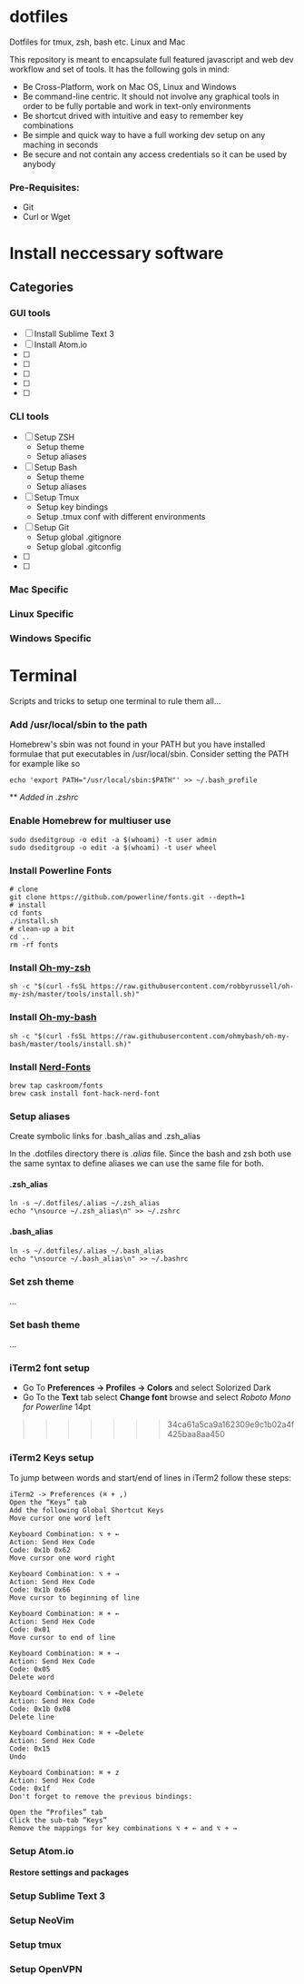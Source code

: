 # dotfiles
Dotfiles for tmux, zsh, bash etc. Linux and Mac

This repository is meant to encapsulate full featured javascript and web dev workflow and set of tools. It has the following gols in mind:

- Be Cross-Platform, work on Mac OS, Linux and Windows
- Be command-line centric. It should not involve any graphical tools in order to be fully portable and work in text-only environments
- Be shortcut drived with intuitive and easy to remember key combinations
- Be simple and quick way to have a full working dev setup on any maching in seconds
- Be secure and not contain any access credentials so it can be used by anybody

### Pre-Requisites:
- Git
- Curl or Wget

# Install neccessary software
## Categories
### GUI tools
- [ ] Install Sublime Text 3
- [ ] Install Atom.io
- [ ] 
- [ ] 
- [ ] 
- [ ] 
- [ ] 


### CLI tools
- [ ] Setup ZSH
  - Setup theme
  - Setup aliases
- [ ] Setup Bash
  - Setup theme
  - Setup aliases
- [ ] Setup Tmux
  - Setup key bindings
  - Setup .tmux conf with different environments
- [ ] Setup Git
  - Setup global .gitignore
  - Setup global .gitconfig
- [ ] 
- [ ] 

### Mac Specific
### Linux Specific
### Windows Specific





# Terminal
Scripts and tricks to setup one terminal to rule them all...

### Add /usr/local/sbin to the path
Homebrew's sbin was not found in your PATH but you have installed
formulae that put executables in /usr/local/sbin.
Consider setting the PATH for example like so

  ```echo 'export PATH="/usr/local/sbin:$PATH"' >> ~/.bash_profile```

** _Added in .zshrc_

### Enable Homebrew for multiuser use
```
sudo dseditgroup -o edit -a $(whoami) -t user admin
sudo dseditgroup -o edit -a $(whoami) -t user wheel
```

### Install Powerline Fonts
```
# clone
git clone https://github.com/powerline/fonts.git --depth=1
# install
cd fonts
./install.sh
# clean-up a bit
cd ..
rm -rf fonts
```

### Install [Oh-my-zsh](https://github.com/robbyrussell/oh-my-zsh)
`sh -c "$(curl -fsSL https://raw.githubusercontent.com/robbyrussell/oh-my-zsh/master/tools/install.sh)"`

### Install [Oh-my-bash](https://github.com/ohmybash/oh-my-bash)
`sh -c "$(curl -fsSL https://raw.githubusercontent.com/ohmybash/oh-my-bash/master/tools/install.sh)"`

### Install [Nerd-Fonts](https://github.com/ryanoasis/nerd-fonts#option-4-homebrew-fonts)
```
brew tap caskroom/fonts
brew cask install font-hack-nerd-font
```


### Setup aliases
Create symbolic links for .bash_alias and .zsh_alias

In the .dotfiles directory there is *.alias* file. Since the bash and zsh both use
the same syntax to define aliases we can use the same file for both.

#### .zsh_alias
```
ln -s ~/.dotfiles/.alias ~/.zsh_alias 
echo "\nsource ~/.zsh_alias\n" >> ~/.zshrc
```

#### .bash_alias 
```
ln -s ~/.dotfiles/.alias ~/.bash_alias
echo "\nsource ~/.bash_alias\n" >> ~/.bashrc
```

### Set zsh theme
...

### Set bash theme
...

### iTerm2 font setup

- Go To **Preferences -> Profiles -> Colors** and select Solorized Dark
- Go To the **Text** tab select **Change font** browse and select _Roboto Mono for Powerline_ 14pt
>>>>>>> 34ca61a5ca9a162309e9c1b02a4f425baa8aa450

### iTerm2 Keys setup
To jump between words and start/end of lines in iTerm2 follow these steps:
```
iTerm2 -> Preferences (⌘ + ,)
Open the “Keys” tab
Add the following Global Shortcut Keys
Move cursor one word left

Keyboard Combination: ⌥ + ←
Action: Send Hex Code
Code: 0x1b 0x62
Move cursor one word right

Keyboard Combination: ⌥ + →
Action: Send Hex Code
Code: 0x1b 0x66
Move cursor to beginning of line

Keyboard Combination: ⌘ + ←
Action: Send Hex Code
Code: 0x01
Move cursor to end of line

Keyboard Combination: ⌘ + →
Action: Send Hex Code
Code: 0x05
Delete word

Keyboard Combination: ⌥ + ←Delete
Action: Send Hex Code
Code: 0x1b 0x08
Delete line

Keyboard Combination: ⌘ + ←Delete
Action: Send Hex Code
Code: 0x15
Undo

Keyboard Combination: ⌘ + z
Action: Send Hex Code
Code: 0x1f
Don't forget to remove the previous bindings:

Open the “Profiles” tab
Click the sub-tab ”Keys”
Remove the mappings for key combinations ⌥ + ← and ⌥ + →
```

### Setup Atom.io
#### Restore settings and packages

### Setup Sublime Text 3

### Setup NeoVim

### Setup **tmux**

### Setup OpenVPN
